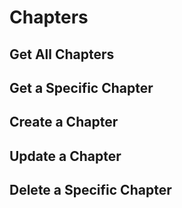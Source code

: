 # Chapters

## Get All Chapters

## Get a Specific Chapter

## Create a Chapter

## Update a Chapter

## Delete a Specific Chapter
